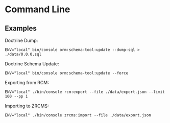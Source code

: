 Command Line
============

## Examples ##

Doctrine Dump:

```
ENV="local" bin/console orm:schema-tool:update --dump-sql > ./data/0.0.0.sql
```

Doctrine Schema Update:

```
ENV="local" bin/console orm:schema-tool:update --force
```

Exporting from RCM:

```
ENV="local" ./bin/console rcm:export --file ./data/export.json --limit 100 --pp 1
```

Importing to ZRCMS:

```
ENV="local" ./bin/console zrcms:import --file ./data/export.json 
```

